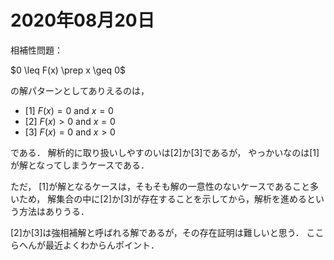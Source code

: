 # 2020年08月20日 



相補性問題：



$0 \leq F(x) \prep x \geq 0$



の解パターンとしてありえるのは，

* [1] $F(x) = 0$ and $x = 0$
* [2] $F(x) > 0$ and $x = 0$
* [3] $F(x) = 0$ and $x > 0$


である．
解析的に取り扱いしやすのいは[2]か[3]であるが，
やっかいなのは[1]が解となってしまうケースである．



ただ，
[1]が解となるケースは，そもそも解の一意性のないケースであること多いため，
解集合の中に[2]か[3]が存在することを示してから，解析を進めるという方法はありうる．



[2]か[3]は強相補解と呼ばれる解であるが，その存在証明は難しいと思う．
ここらへんが最近よくわからんポイント．